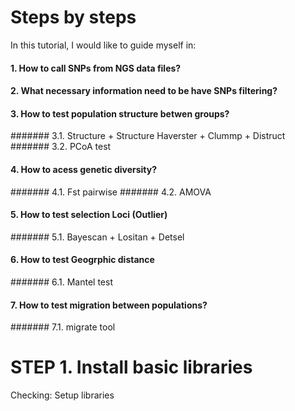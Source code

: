# Steps by steps
In this tutorial, I would like to guide myself in:
#### 1. How to call SNPs from NGS data files?
#### 2. What necessary information need to be have SNPs filtering?
#### 3. How to test population structure betwen groups?
####### 3.1. Structure + Structure Haverster + Clummp + Distruct
####### 3.2. PCoA test
#### 4. How to acess genetic diversity?
#######  4.1. Fst pairwise
####### 4.2. AMOVA
#### 5. How to test selection Loci (Outlier)
####### 5.1. Bayescan + Lositan + Detsel
#### 6. How to test Geogrphic distance
####### 6.1. Mantel test
#### 7. How to test migration between populations?
####### 7.1. migrate tool
# STEP 1. Install basic libraries
Checking: Setup libraries
